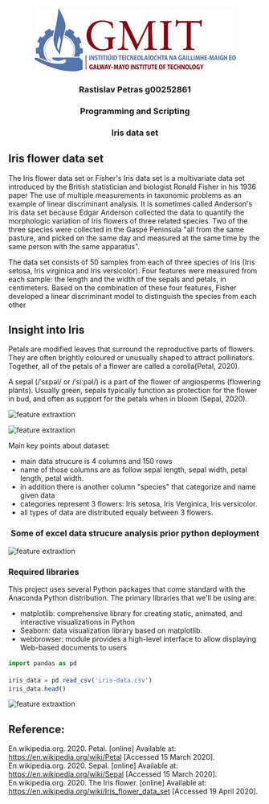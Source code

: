 <p align="center">
<img src= https://github.com/rastislp/pands-project/blob/master/Images/GMIT.jpg > <br>
<h3 align="center">Rastislav Petras g00252861</h3>
</p>


<h3 align="center">Programming and Scripting </h3>
<h3 align="center">Iris data set </h3>

## Iris flower data set
The Iris flower data set or Fisher's Iris data set is a multivariate data set introduced by the British statistician and biologist Ronald Fisher in his 1936 paper The use of multiple measurements in taxonomic problems as an example of linear discriminant analysis. It is sometimes called Anderson's Iris data set because Edgar Anderson collected the data to quantify the morphologic variation of Iris flowers of three related species. Two of the three species were collected in the Gaspé Peninsula "all from the same pasture, and picked on the same day and measured at the same time by the same person with the same apparatus".

The data set consists of 50 samples from each of three species of Iris (Iris setosa, Iris virginica and Iris versicolor). Four features were measured from each sample: the length and the width of the sepals and petals, in centimeters. Based on the combination of these four features, Fisher developed a linear discriminant model to distinguish the species from each other
## Insight into Iris 
Petals are modified leaves that surround the reproductive parts of flowers. They are often brightly coloured or unusually shaped to attract pollinators. Together, all of the petals of a flower are called a corolla(Petal, 2020).

A sepal (/ˈsɛpəl/ or /ˈsiːpəl/) is a part of the flower of angiosperms (flowering plants). Usually green, sepals typically function as protection for the flower in bud, and often as support for the petals when in bloom (Sepal, 2020).

![feature extraxtion](https://scontent-lhr8-1.xx.fbcdn.net/v/t1.0-9/91546695_10217815430031438_6635654391338631168_n.jpg?_nc_cat=109&_nc_sid=e007fa&_nc_oc=AQlGEa9PB17-jqYLO8hLQebdGO7efA26cl7sKxnYgns_IZFlVAI-35GzICcFA9ZM_qs&_nc_ht=scontent-lhr8-1.xx&oh=d3e6753ac73d8e3801d73fa3c890b8ac&oe=5EAA39E1)

![feature extraxtion](https://scontent-lht6-1.xx.fbcdn.net/v/t1.0-9/90604043_10217753213596066_4742260450224242688_n.jpg?_nc_cat=108&_nc_sid=e007fa&_nc_oc=AQl04voN31mICTnqOfwfAhYkC4XL1-qDnO_dJgbpkh8yz0Cz11hX8nhXVgSazaGWbVQ&_nc_ht=scontent-lht6-1.xx&oh=43266b8962d0ce95163244bb2f7db6bb&oe=5EA9ACF2)

Main key points about dataset:
* main data strucure is 4 columns and 150 rows
* name of those columns are as follow sepal length, sepal width, petal length, petal width.
* in addition there is another column "species" that categorize and name given data
* categories represent 3 flowers: Iris setosa, Iris Verginica, Iris versicolor.
* all types of data are distributed equaly between 3 flowers.

<h3 align="center">Some of excel data strucure analysis prior python deployment  </h3>

![feature extraxtion](https://scontent-lht6-1.xx.fbcdn.net/v/t1.0-9/91468972_10217815209665929_8933676484149641216_n.jpg?_nc_cat=105&_nc_sid=e007fa&_nc_oc=AQmr6mVjQHv7SBT2QOlEzavgI1v9Nh22RwV-Cy7DrSS6WTiF-EI2wsPGGBnVN_kR2iw&_nc_ht=scontent-lht6-1.xx&oh=78a6a86028353a770a33e5f755e7276b&oe=5EA87ED9)


### Required libraries


This project uses several Python packages that come standard with the Anaconda Python distribution. The primary libraries that we'll be using are:

* matplotlib: comprehensive library for creating static, animated, and interactive visualizations in Python
* Seaborn: data visualization library based on matplotlib.
* webbrowser: module provides a high-level interface to allow displaying Web-based documents to users

```javascript
import pandas as pd

iris_data = pd.read_csv('iris-data.csv')
iris_data.head()
```


![feature extraxtion](https://scontent-lhr8-1.xx.fbcdn.net/v/t1.0-9/91276582_10217815209705930_9016744201081061376_n.jpg?_nc_cat=101&_nc_sid=e007fa&_nc_oc=AQnG_0VONpHMqam7IAkkUj3F71W8EVH1-ITXJ0I42gUXnBTxiR9C9GwNBXeZmc_YIgc&_nc_ht=scontent-lhr8-1.xx&oh=48b5597e7b948b7f31783d51732c199c&oe=5EA9011B)

## Reference:

En.wikipedia.org. 2020. Petal. [online] Available at: <https://en.wikipedia.org/wiki/Petal> [Accessed 15 March 2020].<br>
En.wikipedia.org. 2020. Sepal. [online] Available at: <https://en.wikipedia.org/wiki/Sepal> [Accessed 15 March 2020].<br>
En.wikipedia.org. 2020. The Iris flower. [online] Available at: https://en.wikipedia.org/wiki/Iris_flower_data_set [Accessed 19 April 2020].<br>
